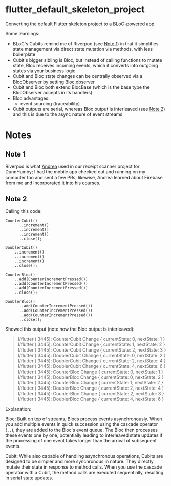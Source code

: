 # flutter_default_skeleton_project

Converting the default Flutter skeleton project to a BLoC-powered app.

Some learnings:
- BLoC's Cubits remind me of Riverpod (see [Note 1](#note-1)) in that it simplifies state management via direct state mutation via methods, with less boilerplate
- Cubit's bigger sibling is Bloc, but instead of calling functions to mutate state, Bloc receives incoming events, which it converts into outgoing states via your business logic
- Cubit and Bloc state changes can be centrally observed via a BlocObserver by setting Bloc.observer
- Cubit and Bloc both extend BlocBase (which is the base type the BlocObserver accepts in its handlers)
- Bloc advantages:
    - event sourcing (traceability)
- Cubit outputs are serial, whereas Bloc output is interleaved (see [Note 2](#note-2))  and this is due to the async nature of event streams


# Notes

## Note 1

Riverpod is what [Andrea](https://codewithandrea.com/) used in our receipt scanner project for DunnHumby; I had the mobile app checked out and running on my computer too and sent a few PRs; likewise, Andrea learned about Firebase from me and incorporated it into his courses.

## Note 2

Calling this code:

```
CounterCubit()
      ..increment()
      ..increment()
      ..increment()
      ..close();

DoublerCubit()
    ..increment()
    ..increment()
    ..increment()
    ..close();

CounterBloc()
    ..add(CounterIncrementPressed())
    ..add(CounterIncrementPressed())
    ..add(CounterIncrementPressed())
    ..close();

DoublerBloc()
      ..add(CounterIncrementPressed())
      ..add(CounterIncrementPressed())
      ..add(CounterIncrementPressed())
      ..close();
```

Showed this output (note how the Bloc output is interleaved):

> I/flutter ( 3445): CounterCubit Change { currentState: 0, nextState: 1 }
> I/flutter ( 3445): CounterCubit Change { currentState: 1, nextState: 2 }
> I/flutter ( 3445): CounterCubit Change { currentState: 2, nextState: 3 }
> I/flutter ( 3445): DoublerCubit Change { currentState: 0, nextState: 2 }
> I/flutter ( 3445): DoublerCubit Change { currentState: 2, nextState: 4 }
> I/flutter ( 3445): DoublerCubit Change { currentState: 4, nextState: 6 }
> I/flutter ( 3445): CounterBloc Change { currentState: 0, nextState: 1 }
> I/flutter ( 3445): DoublerBloc Change { currentState: 0, nextState: 2 }
> I/flutter ( 3445): CounterBloc Change { currentState: 1, nextState: 2 }
> I/flutter ( 3445): DoublerBloc Change { currentState: 2, nextState: 4 }
> I/flutter ( 3445): CounterBloc Change { currentState: 2, nextState: 3 }
> I/flutter ( 3445): DoublerBloc Change { currentState: 4, nextState: 6 }

Explanation:

Bloc: Built on top of streams, Blocs process events asynchronously. When you add multiple events in quick succession using the cascade operator (`..`), they are added to the Bloc's event queue. The Bloc then processes these events one by one, potentially leading to interleaved state updates if the processing of one event takes longer than the arrival of subsequent events.

Cubit: While also capable of handling asynchronous operations, Cubits are designed to be simpler and more synchronous in nature. They directly mutate their state in response to method calls. When you use the cascade operator with a Cubit, the method calls are executed sequentially, resulting in serial state updates.